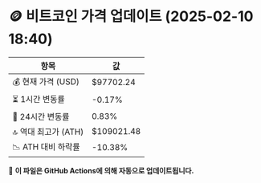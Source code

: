 # 🪙 비트코인 가격 업데이트 (2025-02-10 18:40)

| 항목                | 값 |
|--------------------|----------------|
| 💰 현재 가격 (USD) | $97702.24 |
| ⏳ 1시간 변동률    | -0.17% |
| 📆 24시간 변동률   | 0.83% |
| 🔝 역대 최고가 (ATH) | $109021.48 |
| 📉 ATH 대비 하락률 | -10.38% |

🔄 **이 파일은 GitHub Actions에 의해 자동으로 업데이트됩니다.**
